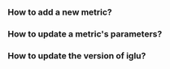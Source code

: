 ### How to add a new metric?

### How to update a metric's parameters?

### How to update the version of iglu?